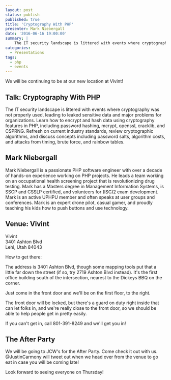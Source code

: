 ```yaml
---
layout: post
status: publish
published: true
title: 'Cryptography With PHP'
presenter: Mark Niebergall
date: '2016-06-16 19:00:00'
summary: |
    The IT security landscape is littered with events where cryptography was not properly used, leading to leaked sensitive data and major problems for organizations. Learn how to encrypt and hash data using cryptography features in PHP, including password hashing, mcrypt, openssl, cracklib, and CSPRNG.
categories:
  - Presentations
tags:
  - php
  - events
---
```


We will be continuing to be at our new location at Vivint!

## Talk: Cryptography With PHP

The IT security landscape is littered with events where cryptography was not properly used, leading to leaked sensitive data and major problems for organizations. Learn how to encrypt and hash data using cryptography features in PHP, including password hashing, mcrypt, openssl, cracklib, and CSPRNG. Refresh on current industry standards, review cryptographic algorithms, and discuss concepts including password salts, algorithm costs, and attacks from timing, brute force, and rainbow tables.

## Mark Niebergall

Mark Niebergall is a passionate PHP software engineer with over a decade of hands-on experience working on PHP projects. He leads a team working on an occupational health screening project that is revolutionizing drug testing. Mark has a Masters degree in Management Information Systems, is SSCP and CSSLP certified, and volunteers for (ISC)2 exam development. Mark is an active UPHPU member and often speaks at user groups and conferences. Mark is an expert drone pilot, casual gamer, and proudly teaching his kids how to push buttons and use technology.

## Venue: Vivint

Vivint<br/>
3401 Ashton Blvd<br/>
Lehi, Utah 84043

How to get there:

The address is 3401 Ashton Blvd, though some mapping tools put that a little far down the street (if so, try 2719 Ashton Blvd instead). It's the first office building south of the intersection, nearest to the Dickeys BBQ on the corner.

Just come in the front door and we'll be on the first floor, to the right.

The front door will be locked, but there's a guard on duty right inside that can let folks in, and we're really close to the front door, so we should be able to help people get in pretty easily.

If you can't get in, call 801-391-8249 and we'll get you in!

## The After Party

We will be going to JCW's for the After Party. Come check it out with us. @JustinCarmony will tweet out when we head over from the venue to go eat in case you will be coming late!

Look forward to seeing everyone on Thursday!
